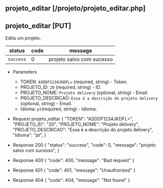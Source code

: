 ## projeto_editar [/projeto/projeto_editar.php]

## projeto_editar [PUT]

Edita um projeto.

status    | code | message
---       | ---  | ---
`success` |  0   | projeto salvo com sucesso

+ Parameters 
    + TOKEN: `ASDDF1234JKDFL=` (required, string) - Token.
    + PROJETO_ID: `20` (required, string) - ID.
    + PROJETO_NOME: `Projeto delivery` (optional, string) - Email.
    + PROJETO_DESCRICAO: `Essa é a descrição do projeto delivery` (optional, string) - Email.
    + Idioma: `pt`(required, string) - Idioma.

+ Request projeto_editar
    {
        "TOKEN": "ASDDF1234JKDFL=",
        "PROJETO_ID": "20",
        "PROJETO_NOME": "Projeto delivery",
        "PROJETO_DESCRICAO": "Essa é a descrição do projeto delivery",
        "Idioma": "pt",
    }

+ Response 200
    {
        "status": "success",
        "code": 0,
        "message": "projeto salvo com sucesso",
    }

+ Response 400
    {
        "code": 400,
        "message": "Bad request"
    }

+ Response 401
    {
        "code": 401,
        "message": "Unauthorized"
    }

+ Response 404
    {
        "code": 404,
        "message": "Not found"
    }